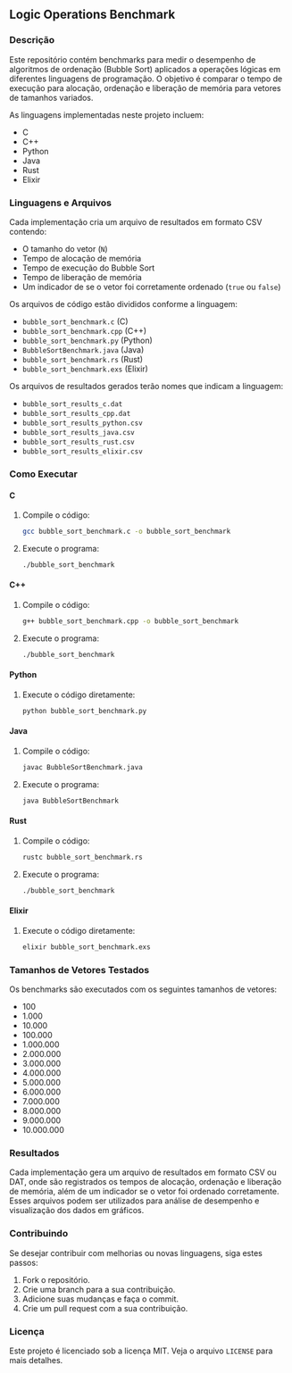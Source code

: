 ## Logic Operations Benchmark

### Descrição

Este repositório contém benchmarks para medir o desempenho de algoritmos de ordenação (Bubble Sort) aplicados a operações lógicas em diferentes linguagens de programação. O objetivo é comparar o tempo de execução para alocação, ordenação e liberação de memória para vetores de tamanhos variados.

As linguagens implementadas neste projeto incluem:
- C
- C++
- Python
- Java
- Rust
- Elixir

### Linguagens e Arquivos

Cada implementação cria um arquivo de resultados em formato CSV contendo:
- O tamanho do vetor (`N`)
- Tempo de alocação de memória
- Tempo de execução do Bubble Sort
- Tempo de liberação de memória
- Um indicador de se o vetor foi corretamente ordenado (`true` ou `false`)

Os arquivos de código estão divididos conforme a linguagem:
- `bubble_sort_benchmark.c` (C)
- `bubble_sort_benchmark.cpp` (C++)
- `bubble_sort_benchmark.py` (Python)
- `BubbleSortBenchmark.java` (Java)
- `bubble_sort_benchmark.rs` (Rust)
- `bubble_sort_benchmark.exs` (Elixir)

Os arquivos de resultados gerados terão nomes que indicam a linguagem:
- `bubble_sort_results_c.dat`
- `bubble_sort_results_cpp.dat`
- `bubble_sort_results_python.csv`
- `bubble_sort_results_java.csv`
- `bubble_sort_results_rust.csv`
- `bubble_sort_results_elixir.csv`

### Como Executar

#### C
1. Compile o código:
   ```bash
   gcc bubble_sort_benchmark.c -o bubble_sort_benchmark
   ```
2. Execute o programa:
   ```bash
   ./bubble_sort_benchmark
   ```

#### C++
1. Compile o código:
   ```bash
   g++ bubble_sort_benchmark.cpp -o bubble_sort_benchmark
   ```
2. Execute o programa:
   ```bash
   ./bubble_sort_benchmark
   ```

#### Python
1. Execute o código diretamente:
   ```bash
   python bubble_sort_benchmark.py
   ```

#### Java
1. Compile o código:
   ```bash
   javac BubbleSortBenchmark.java
   ```
2. Execute o programa:
   ```bash
   java BubbleSortBenchmark
   ```

#### Rust
1. Compile o código:
   ```bash
   rustc bubble_sort_benchmark.rs
   ```
2. Execute o programa:
   ```bash
   ./bubble_sort_benchmark
   ```

#### Elixir
1. Execute o código diretamente:
   ```bash
   elixir bubble_sort_benchmark.exs
   ```

### Tamanhos de Vetores Testados

Os benchmarks são executados com os seguintes tamanhos de vetores:
- 100
- 1.000
- 10.000
- 100.000
- 1.000.000
- 2.000.000
- 3.000.000
- 4.000.000
- 5.000.000
- 6.000.000
- 7.000.000
- 8.000.000
- 9.000.000
- 10.000.000

### Resultados

Cada implementação gera um arquivo de resultados em formato CSV ou DAT, onde são registrados os tempos de alocação, ordenação e liberação de memória, além de um indicador se o vetor foi ordenado corretamente. Esses arquivos podem ser utilizados para análise de desempenho e visualização dos dados em gráficos.

### Contribuindo

Se desejar contribuir com melhorias ou novas linguagens, siga estes passos:
1. Fork o repositório.
2. Crie uma branch para a sua contribuição.
3. Adicione suas mudanças e faça o commit.
4. Crie um pull request com a sua contribuição.

### Licença

Este projeto é licenciado sob a licença MIT. Veja o arquivo `LICENSE` para mais detalhes.
